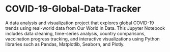 # COVID-19-Global-Data-Tracker
A data analysis and visualization project that explores global COVID-19 trends using real-world data from Our World in Data. This Jupyter Notebook includes data cleaning, time-series analysis, country comparisons, vaccination progress tracking, and interactive visualizations using Python libraries such as Pandas, Matplotlib, Seaborn, and Plotly. 
